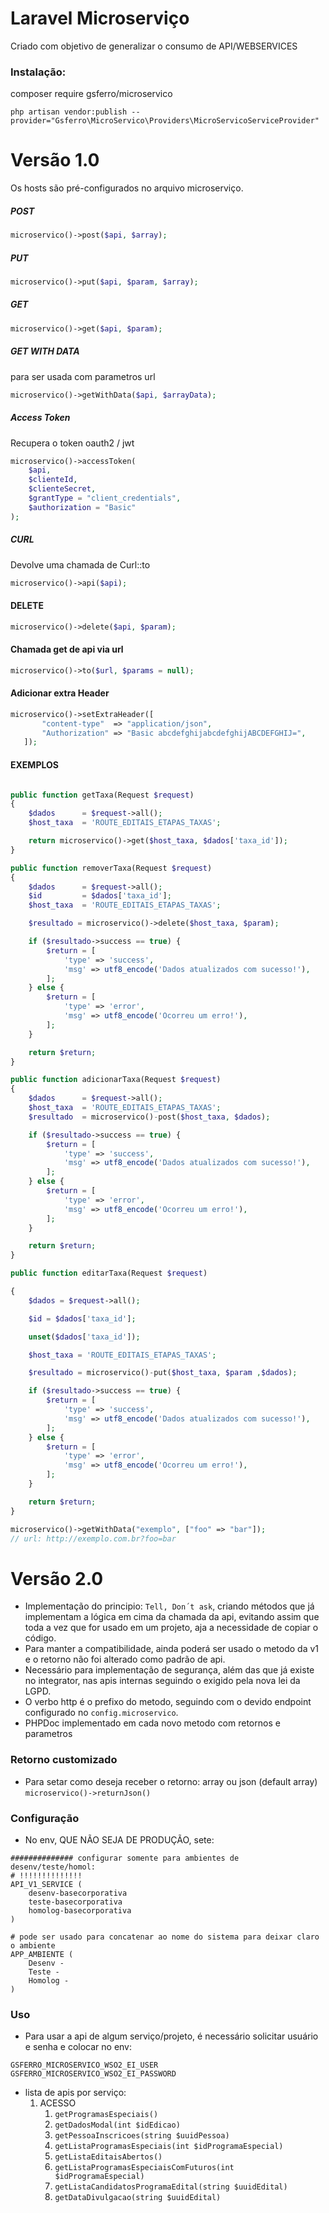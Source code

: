 # Laravel Microserviço

Criado com objetivo de generalizar o consumo de API/WEBSERVICES

### Instalação:
composer require gsferro/microservico

```
php artisan vendor:publish --provider="Gsferro\MicroServico\Providers\MicroServicoServiceProvider"
```

# Versão 1.0
Os hosts são pré-configurados no arquivo microserviço.

##### POST #####
```php
microservico()->post($api, $array);
```

##### PUT #####
```php
microservico()->put($api, $param, $array);
```

##### GET #####
```php
microservico()->get($api, $param);
```

##### GET WITH DATA #####
para ser usada com parametros url
```php
microservico()->getWithData($api, $arrayData);
```

##### Access Token #####
Recupera o token oauth2 / jwt

```php
microservico()->accessToken(
    $api, 
    $clienteId, 
    $clienteSecret, 
    $grantType = "client_credentials", 
    $authorization = "Basic"
);
```

##### CURL #####
Devolve uma chamada de Curl::to
```php
microservico()->api($api);
```

#### DELETE ####
```php
microservico()->delete($api, $param);
```

#### Chamada get de api via url ####
```php
microservico()->to($url, $params = null);
```
#### Adicionar extra Header 
```php
microservico()->setExtraHeader([
       "content-type"  => "application/json",
       "Authorization" => "Basic abcdefghijabcdefghijABCDEFGHIJ=",
   ]);
```

#### EXEMPLOS ####
```php

public function getTaxa(Request $request)
{
    $dados      = $request->all();
    $host_taxa  = 'ROUTE_EDITAIS_ETAPAS_TAXAS';

    return microservico()->get($host_taxa, $dados['taxa_id']);
}

public function removerTaxa(Request $request)
{
    $dados      = $request->all();
    $id         = $dados['taxa_id'];
    $host_taxa  = 'ROUTE_EDITAIS_ETAPAS_TAXAS';

    $resultado = microservico()->delete($host_taxa, $param);

    if ($resultado->success == true) {
        $return = [
            'type' => 'success',
            'msg' => utf8_encode('Dados atualizados com sucesso!'),
        ];
    } else {
        $return = [
            'type' => 'error',
            'msg' => utf8_encode('Ocorreu um erro!'),
        ];
    }

    return $return;
}

public function adicionarTaxa(Request $request)
{
    $dados      = $request->all();
    $host_taxa  = 'ROUTE_EDITAIS_ETAPAS_TAXAS';
    $resultado  = microservico()-post($host_taxa, $dados);

    if ($resultado->success == true) {
        $return = [
            'type' => 'success',
            'msg' => utf8_encode('Dados atualizados com sucesso!'),
        ];
    } else {
        $return = [
            'type' => 'error',
            'msg' => utf8_encode('Ocorreu um erro!'),
        ];
    }

    return $return;
}

public function editarTaxa(Request $request)

{
    $dados = $request->all();

    $id = $dados['taxa_id'];

    unset($dados['taxa_id']);

    $host_taxa = 'ROUTE_EDITAIS_ETAPAS_TAXAS';

    $resultado = microservico()-put($host_taxa, $param ,$dados);

    if ($resultado->success == true) {
        $return = [
            'type' => 'success',
            'msg' => utf8_encode('Dados atualizados com sucesso!'),
        ];
    } else {
        $return = [
            'type' => 'error',
            'msg' => utf8_encode('Ocorreu um erro!'),
        ];
    }

    return $return;
}

microservico()->getWithData("exemplo", ["foo" => "bar"]);
// url: http://exemplo.com.br?foo=bar

```

# Versão 2.0
- Implementação do principio: `Tell, Don´t ask`, criando métodos que já implementam a lógica em cima da chamada da api, evitando assim que toda a vez que for usado em um projeto, aja a necessidade de copiar o código. 
- Para manter a compatibilidade, ainda poderá ser usado o metodo da v1 e o retorno não foi alterado como padrão de api.
- Necessário para implementação de segurança, além das que já existe no integrator, nas apis internas seguindo o exigido pela nova lei da LGPD. 
- O verbo http é o prefixo do metodo, seguindo com o devido endpoint configurado no `config.microservico`.
- PHPDoc implementado em cada novo metodo com retornos e parametros

### Retorno customizado

- Para setar como deseja receber o retorno: array ou json (default array)
`microservico()->returnJson()`

### Configuração
- No env, QUE NÃO SEJA DE PRODUÇÃO, sete:

```env 
############## configurar somente para ambientes de desenv/teste/homol:
# !!!!!!!!!!!!!!
API_V1_SERVICE (
    desenv-basecorporativa
    teste-basecorporativa
    homolog-basecorporativa
)

# pode ser usado para concatenar ao nome do sistema para deixar claro o ambiente
APP_AMBIENTE (
    Desenv -   
    Teste - 
    Homolog - 
)
```

### Uso
- Para usar a api de algum serviço/projeto, é necessário solicitar usuário e senha e colocar no env:

```env
GSFERRO_MICROSERVICO_WSO2_EI_USER
GSFERRO_MICROSERVICO_WSO2_EI_PASSWORD
```

- lista de apis por serviço:
    1. ACESSO
        1. `getProgramasEspeciais()`
        1. `getDadosModal(int $idEdicao)`
        1. `getPessoaInscricoes(string $uuidPessoa)`
        1. `getListaProgramasEspeciais(int $idProgramaEspecial)`
        1. `getListaEditaisAbertos()`
        1. `getListaProgramasEspeciaisComFuturos(int $idProgramaEspecial)`
        1. `getListaCandidatosProgramaEdital(string $uuidEdital)`
        1. `getDataDivulgacao(string $uuidEdital)`
        